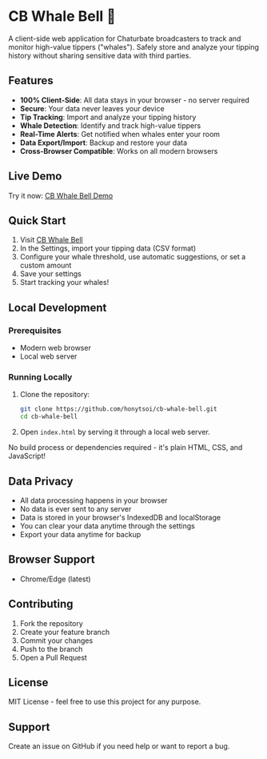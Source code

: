 # CB Whale Bell 🐋

A client-side web application for Chaturbate broadcasters to track and monitor high-value tippers ("whales"). Safely store and analyze your tipping history without sharing sensitive data with third parties.

## Features

- **100% Client-Side**: All data stays in your browser - no server required
- **Secure**: Your data never leaves your device
- **Tip Tracking**: Import and analyze your tipping history
- **Whale Detection**: Identify and track high-value tippers
- **Real-Time Alerts**: Get notified when whales enter your room
- **Data Export/Import**: Backup and restore your data
- **Cross-Browser Compatible**: Works on all modern browsers

## Live Demo

Try it now: [CB Whale Bell Demo](https://cb-whale-bell.adult-webcam-faq.com/)

## Quick Start

1. Visit [CB Whale Bell](https://cb-whale-bell.adult-webcam-faq.com/)
2. In the Settings, import your tipping data (CSV format)
3. Configure your whale threshold, use automatic suggestions, or set a custom amount
4. Save your settings
5. Start tracking your whales!

## Local Development

### Prerequisites

- Modern web browser
- Local web server 

### Running Locally

1. Clone the repository:
   ```bash
   git clone https://github.com/honytsoi/cb-whale-bell.git
   cd cb-whale-bell
   ```

2. Open `index.html` by serving it through a local web server.

No build process or dependencies required - it's plain HTML, CSS, and JavaScript!

## Data Privacy

- All data processing happens in your browser
- No data is ever sent to any server
- Data is stored in your browser's IndexedDB and localStorage
- You can clear your data anytime through the settings
- Export your data anytime for backup

## Browser Support

- Chrome/Edge (latest)

## Contributing

1. Fork the repository
2. Create your feature branch
3. Commit your changes
4. Push to the branch
5. Open a Pull Request

## License

MIT License - feel free to use this project for any purpose.

## Support

Create an issue on GitHub if you need help or want to report a bug.
